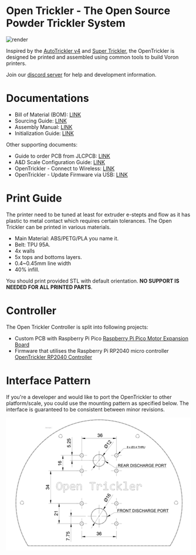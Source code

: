 # Open Trickler - The Open Source Powder Trickler System

![render](Resources/render.PNG)

Inspired by the [AutoTrickler v4](https://autotrickler.com/pages/autotrickler-v4) and [Super Trickler](https://supertrickler.com.au/), the OpenTrickler is designed be printed and assembled using common tools to build Voron printers.

Join our [discord server](https://discord.gg/ZhdThA2vrW) for help and development information. 

# Documentations

* Bill of Material (BOM): [LINK](Manual/assembly.md#bom)
* Sourcing Guide: [LINK](Manual/sourcing_guide.md)
* Assembly Manual: [LINK](Manual/assembly.md)
* Initialization Guide: [LINK](Manual/initialization_guide.md)

Other supporting documents:

* Guide to order PCB from JLCPCB: [LINK](https://github.com/eamars/RaspberryPi-Pico-Motor-Expansion-Board/blob/main/production/README.md)
* A&D Scale Configuration Guide: [LINK](https://github.com/eamars/OpenTrickler-RP2040-Controller/blob/main/manuals/OpenTrickler%20manual%20for%20ADFX%20scale.pdf)
* OpenTrickler - Connect to Wireless: [LINK](https://github.com/eamars/OpenTrickler-RP2040-Controller/blob/main/manuals/connect_to_wireless.md)
* OpenTrickler - Update Firmware via USB: [LINK](https://github.com/eamars/OpenTrickler-RP2040-Controller/blob/main/manuals/firmware_update_via_usb.md)

# Print Guide

The printer need to be tuned at least for extruder e-stepts and flow as it has plastic to metal contact which requires certain tolerances. The Open Trickler can be printed in various materials.

* Main Material: ABS/PETG/PLA you name it.
* Belt: TPU 95A.
* 4x walls
* 5x tops and bottoms layers.
* 0.4~0.45mm line width
* 40% infill.

You should print provided STL with default orientation. **NO SUPPORT IS NEEDED FOR ALL PRINTED PARTS**.

# Controller

The Open Trickler Controller is split into following projects: 

* Custom PCB with Raspberry Pi Pico [Raspberry Pi Pico Motor Expansion Board](https://github.com/eamars/RaspberryPi-Pico-Motor-Expansion-Board)
* Firmware that utilises the Raspberry Pi RP2040 micro controller [OpenTrickler RP2040 Controller](https://github.com/eamars/OpenTrickler-RP2040-Controller)

# Interface Pattern

If you're a developer and would like to port the OpenTrickler to other platform/scale, you could use the mounting pattern as specified below. The interface is guaranteed to be consistent between minor revisions. 

![interface_pattern](Resources/interface_pattern.png)


